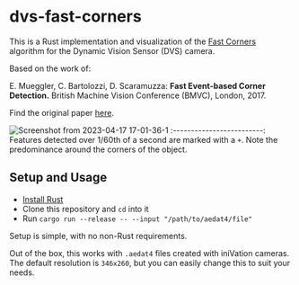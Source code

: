 # dvs-fast-corners

This is a Rust implementation and visualization of the [Fast Corners](https://github.com/uzh-rpg/rpg_corner_events) algorithm for the Dynamic Vision Sensor (DVS) camera.

Based on the work of:

E. Mueggler, C. Bartolozzi, D. Scaramuzza:
**Fast Event-based Corner Detection.**
British Machine Vision Conference (BMVC), London, 2017.

Find the original paper [here](http://rpg.ifi.uzh.ch/docs/BMVC17_Mueggler.pdf). 


![Screenshot from 2023-04-17 17-01-36-1](https://user-images.githubusercontent.com/19912588/232610281-9a616bae-06c5-4a28-8a31-793967b34230.png)
:-------------------------:
Features detected over 1/60th of a second are marked with a `+`. Note the predominance around the corners of the object.

## Setup and Usage

- [Install Rust](https://www.rust-lang.org/tools/install)
- Clone this repository and `cd` into it
- Run `cargo run --release -- --input "/path/to/aedat4/file"`

Setup is simple, with no non-Rust requirements.

Out of the box, this works with `.aedat4` files created with iniVation cameras. The default resolution is `346x260`, but you can easily change this to suit your needs.

